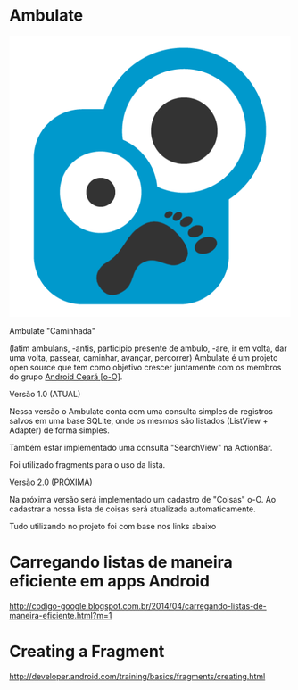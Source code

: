 Ambulate
========

<img src="https://raw.githubusercontent.com/rudsonlive/Ambulate/master/img/ic_ambulate.png"> </img>

Ambulate "Caminhada"

(latim ambulans, -antis, particípio presente de ambulo, -are, ir em volta, dar uma volta, passear, caminhar, avançar, percorrer)
Ambulate é um projeto open source que tem como objetivo crescer juntamente com os membros do grupo <a href="https://www.facebook.com/groups/androidceara/">Android Ceará [o-O]</a>.

Versão 1.0 (ATUAL)

Nessa versão o Ambulate conta com uma consulta simples de registros salvos em uma base SQLite, onde os mesmos são listados (ListView + Adapter) de forma simples.

Também estar implementado uma consulta "SearchView" na ActionBar.

Foi utilizado fragments para o uso da lista.

Versão 2.0 (PRÓXIMA)

Na próxima versão será implementado um cadastro de "Coisas" o-O. Ao cadastrar a nossa lista de coisas será atualizada automaticamente.


Tudo utilizando no projeto foi com base nos links abaixo

Carregando listas de maneira eficiente em apps Android <br>
========
http://codigo-google.blogspot.com.br/2014/04/carregando-listas-de-maneira-eficiente.html?m=1 <br>

Creating a Fragment <br>
========
http://developer.android.com/training/basics/fragments/creating.html
